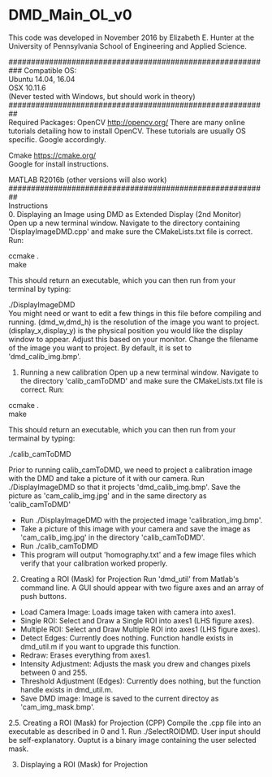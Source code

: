 # DMD_Main_OL_v0
This code was developed in November 2016 by Elizabeth E. Hunter at the University of Pennsylvania School of Engineering and Applied Science.

########################################################### 
Compatible OS:  
Ubuntu 14.04, 16.04  
OSX 10.11.6  
(Never tested with Windows, but should work in theory)  
##########################################################  
Required Packages: 
OpenCV http://opencv.org/ There are many online tutorials detailing how to install OpenCV. These tutorials are usually OS specific. Google accordingly.   

Cmake https://cmake.org/  
Google for install instructions.  
  
MATLAB R2016b (other versions will also work)  
##########################################################  
Instructions  
0. Displaying an Image using DMD as Extended Display (2nd Monitor)  
Open up a new terminal window. Navigate to the directory containing 'DisplayImageDMD.cpp' and make sure the CMakeLists.txt file is correct. Run:

ccmake .  
make    

This should return an executable, which you can then run from your terminal by typing: 

./DisplayImageDMD  
You might need or want to edit a few things in this file before compiling and running. (dmd_w,dmd_h) is the resolution of the image you want to project. (display_x,display_y) is the physical position you would like the display window to appear. Adjust this based on your monitor. Change the filename of the image you want to project. By default, it is set to 'dmd_calib_img.bmp'.  

1. Running a new calibration 
Open up a new terminal window. Navigate to the directory 'calib_camToDMD' and make sure the CMakeLists.txt file is correct. Run:

ccmake .  
make

This should return an executable, which you can then run from your termainal by typing: 

./calib_camToDMD  

Prior to running calib_camToDMD, we need to project a calibration image with the DMD and take a picture of it with our camera. Run ./DisplayImageDMD so that it projects 'dmd_calib_img.bmp'. Save the picture as 'cam_calib_img.jpg' and in the same directory as 'calib_camToDMD'  
  
* Run ./DisplayImageDMD with the projected image 'calibration_img.bmp'.
* Take a picture of this image with your camera and save the image as 'cam_calib_img.jpg' in the directory 'calib_camToDMD'.  
* Run ./calib_camToDMD  
* This program will output 'homography.txt' and a few image files which verify that your calibration worked properly. 
   
2. Creating a ROI (Mask) for Projection
Run 'dmd_util' from Matlab's command line. A GUI should appear with two figure axes and an array of push buttons. 

* Load Camera Image: Loads image taken with camera into axes1. 
* Single ROI: Select and Draw a Single ROI into axes1 (LHS figure axes).
* Multiple ROI: Select and Draw Multiple ROI into axes1 (LHS figure axes).
* Detect Edges: Currently does nothing. Function handle exists in dmd_util.m if you want to upgrade this function.
* Redraw: Erases everything from axes1.
* Intensity Adjustment: Adjusts the mask you drew and changes pixels between 0 and 255.
* Threshold Adjustment (Edges): Currently does nothing, but the function handle exists in dmd_util.m.
* Save DMD image: Image is saved to the current directoy as 'cam_img_mask.bmp'.

2.5. Creating a ROI (Mask) for Projection (CPP)
Compile the .cpp file into an executable as described in 0 and 1. Run ./SelectROIDMD. User input should be self-explanatory. Ouptut is a binary image containing the user selected mask.  

3. Displaying a ROI (Mask) for Projection
